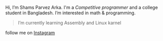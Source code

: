 Hi, I’m Shams Parvez Arka. I'm a *Competitive programmer* and a college student in Bangladesh. I’m interested in math & programming.
> I’m currently learning Assembly and Linux karnel

follow me on [Instagram](https://www.instagram.com/shams_parvez_arka)

<!---
ShamsParvezArka/ShamsParvezArka is a ✨ special ✨ repository because its `README.md` (this file) appears on your GitHub profile.
You can click the Preview link to take a look at your changes.
--->
